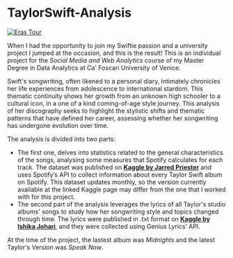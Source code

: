 # TaylorSwift-Analysis


[![Eras Tour]([/assets/images/shiprock.jpg "Shiprock, New Mexico by Beau Rogers")](https://www.flickr.com/photos/beaurogers/31833779864/in/photolist-Qv3rFw-34mt9F-a9Cmfy-5Ha3Zi-9msKdv-o3hgjr-hWpUte-4WMsJ1-KUQ8N-deshUb-vssBD-6CQci6-8AFCiD-zsJWT-nNfsgB-dPDwZJ-bn9JGn-5HtSXY-6CUhAL-a4UTXB-ugPum-KUPSo-fBLNm-6CUmpy-4WMsc9-8a7D3T-83KJev-6CQ2bK-nNusHJ-a78rQH-nw3NvT-7aq2qf-8wwBso-3nNceh-ugSKP-4mh4kh-bbeeqH-a7biME-q3PtTf-brFpgb-cg38zw-bXMZc-nJPELD-f58Lmo-bXMYG-bz8AAi-bxNtNT-bXMYi-bXMY6-bXMYv](https://www.google.com/url?sa=i&url=https%3A%2F%2Fimaturoedits.tumblr.com%2Fpost%2F712071921951440896%2Fheaders-taylor-swift-the-eras-tour-likereblog&psig=AOvVaw1vHcQm1896VGTjwZ8ewkPS&ust=1730208159239000&source=images&cd=vfe&opi=89978449&ved=0CBQQjRxqFwoTCIiq3-eVsYkDFQAAAAAdAAAAABAE))

When I had the opportunity to join my Swiftie passion and a university project I jumped at the occasion, and this is the result! This is an individual project for the *Social Media and Web Analytics* course of my Master Degree in Data Analytics at Ca' Foscari University of Venice.

Swift's songwriting, often likened to a personal diary, intimately chronicles her life experiences from adolescence to international stardom. This thematic continuity shows her growth from an unknown high schooler to a cultural icon, in a one of a kind coming-of-age style journey. This analysis of her discography seeks to highlight the stylistic shifts and thematic patterns that have defined her career, assessing whether her songwriting has undergone evolution over time. 

The analysis is divided into two parts:
- The first one, delves into statistics related to the general characteristics of the songs, analysing some measures that Spotify calculates for each track. The dataset was published on **[Kaggle by Jarred Priester](https://www.kaggle.com/datasets/jarredpriester/taylor-swift-spotify-dataset/code)** and uses Spotify’s API to collect information about every Taylor Swift album on Spotify. This dataset updates monthly, so the version currently available at the linked Kaggle page may differ from the one that I worked with for this project.
- The second part of the analysis leverages the lyrics of all Taylor's studio albums' songs to study how her songwriting style and topics changed through time. The lyrics were published in .txt format on **[Kaggle by Ishika Johari](https://www.kaggle.com/datasets/ishikajohari/taylor-swift-all-lyrics-30-albums)**, and they were collected using Genius Lyrics’ API.
 
At the time of the project, the lastest album was *Midnights* and the latest Taylor's Version was *Speak Now*.
